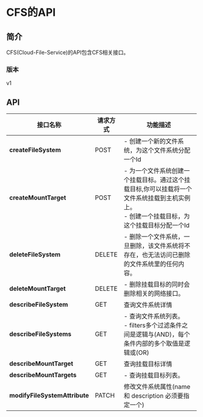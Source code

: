 # CFS的API


## 简介
CFS(Cloud-File-Service)的API包含CFS相关接口。


### 版本
v1


## API
|接口名称|请求方式|功能描述|
|---|---|---|
|**createFileSystem**|POST|- 创建一个新的文件系统，为这个文件系统分配一个Id<br>|
|**createMountTarget**|POST|- 为一个文件系统创建一个挂载目标。通过这个挂载目标,你可以挂载将一个文件系统挂载到主机实例上。<br>- 创建一个挂载目标，为这个挂载目标分配一个Id<br>|
|**deleteFileSystem**|DELETE|-   删除一个文件系统，一旦删除，该文件系统将不存在，也无法访问已删除的文件系统里的任何内容。<br>|
|**deleteMountTarget**|DELETE|-   删除挂载目标的同时会删除相关的网络接口。<br>|
|**describeFileSystem**|GET|查询文件系统详情|
|**describeFileSystems**|GET|-   查询文件系统列表。<br>-   filters多个过滤条件之间是逻辑与(AND)，每个条件内部的多个取值是逻辑或(OR)<br>|
|**describeMountTarget**|GET|查询挂载目标详情|
|**describeMountTargets**|GET|-   查询挂载目标列表。<br>|
|**modifyFileSystemAttribute**|PATCH|修改文件系统属性(name 和 description 必须要指定一个)|
